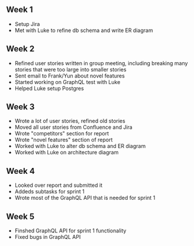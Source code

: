 ## Week 1 
- Setup Jira
- Met with Luke to refine db schema and write ER diagram

## Week 2
- Refined user stories written in group meeting, including breaking many stories that were too large into smaller stories
- Sent email to Frank/Yun about novel features
- Started working on GraphQL test with Luke
- Helped Luke setup Postgres

## Week 3
- Wrote a lot of user stories, refined old stories
- Moved all user stories from Confluence and Jira
- Wrote "competitors" section for report
- Wrote "novel features" section of report
- Worked with Luke to alter db schema and ER diagram
- Worked with Luke on architecture diagram


## Week 4
- Looked over report and submitted it
- Addeds subtasks for sprint 1
- Wrote most of the GraphQL API that is needed for sprint 1

## Week 5
- Finshed GraphQL API for sprint 1 functionality
- Fixed bugs in GraphQL API




